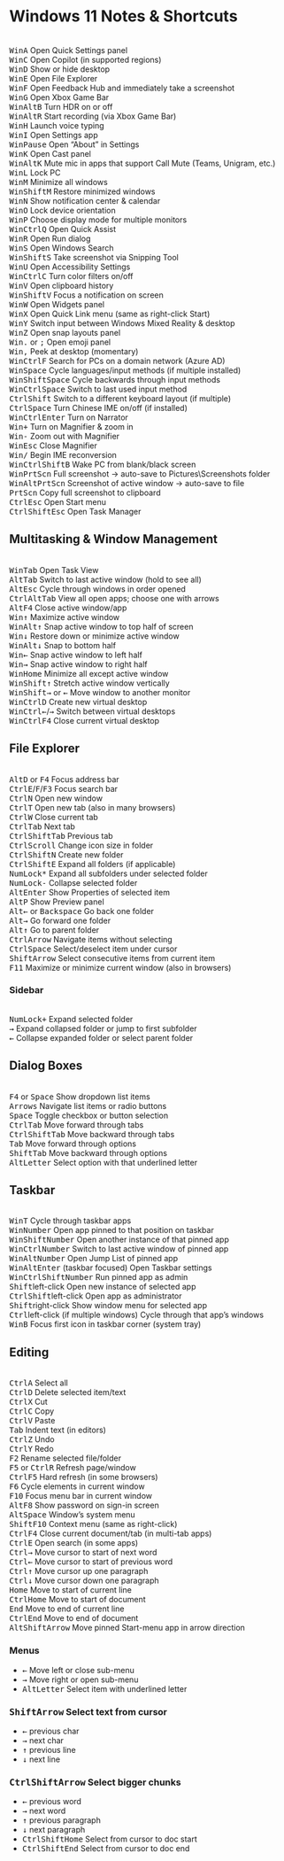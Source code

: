 # Windows 11 Notes & Shortcuts

<br><kbd>Win</kbd><kbd>A</kbd> Open Quick Settings panel
<br><kbd>Win</kbd><kbd>C</kbd> Open Copilot (in supported regions)
<br><kbd>Win</kbd><kbd>D</kbd> Show or hide desktop
<br><kbd>Win</kbd><kbd>E</kbd> Open File Explorer
<br><kbd>Win</kbd><kbd>F</kbd> Open Feedback Hub and immediately take a screenshot
<br><kbd>Win</kbd><kbd>G</kbd> Open Xbox Game Bar
<br><kbd>Win</kbd><kbd>Alt</kbd><kbd>B</kbd> Turn HDR on or off
<br><kbd>Win</kbd><kbd>Alt</kbd><kbd>R</kbd> Start recording (via Xbox Game Bar)
<br><kbd>Win</kbd><kbd>H</kbd> Launch voice typing
<br><kbd>Win</kbd><kbd>I</kbd> Open Settings app
<br><kbd>Win</kbd><kbd>Pause</kbd> Open “About” in Settings
<br><kbd>Win</kbd><kbd>K</kbd> Open Cast panel
<br><kbd>Win</kbd><kbd>Alt</kbd><kbd>K</kbd> Mute mic in apps that support Call Mute (Teams, Unigram, etc.)
<br><kbd>Win</kbd><kbd>L</kbd> Lock PC
<br><kbd>Win</kbd><kbd>M</kbd> Minimize all windows
<br><kbd>Win</kbd><kbd>Shift</kbd><kbd>M</kbd> Restore minimized windows
<br><kbd>Win</kbd><kbd>N</kbd> Show notification center & calendar
<br><kbd>Win</kbd><kbd>O</kbd> Lock device orientation
<br><kbd>Win</kbd><kbd>P</kbd> Choose display mode for multiple monitors
<br><kbd>Win</kbd><kbd>Ctrl</kbd><kbd>Q</kbd> Open Quick Assist
<br><kbd>Win</kbd><kbd>R</kbd> Open Run dialog
<br><kbd>Win</kbd><kbd>S</kbd> Open Windows Search
<br><kbd>Win</kbd><kbd>Shift</kbd><kbd>S</kbd> Take screenshot via Snipping Tool
<br><kbd>Win</kbd><kbd>U</kbd> Open Accessibility Settings
<br><kbd>Win</kbd><kbd>Ctrl</kbd><kbd>C</kbd> Turn color filters on/off
<br><kbd>Win</kbd><kbd>V</kbd> Open clipboard history
<br><kbd>Win</kbd><kbd>Shift</kbd><kbd>V</kbd> Focus a notification on screen
<br><kbd>Win</kbd><kbd>W</kbd> Open Widgets panel
<br><kbd>Win</kbd><kbd>X</kbd> Open Quick Link menu (same as right-click Start)
<br><kbd>Win</kbd><kbd>Y</kbd> Switch input between Windows Mixed Reality & desktop
<br><kbd>Win</kbd><kbd>Z</kbd> Open snap layouts panel
<br><kbd>Win</kbd><kbd>.</kbd> or <kbd>;</kbd> Open emoji panel
<br><kbd>Win</kbd><kbd>,</kbd> Peek at desktop (momentary)
<br><kbd>Win</kbd><kbd>Ctrl</kbd><kbd>F</kbd> Search for PCs on a domain network (Azure AD)
<br><kbd>Win</kbd><kbd>Space</kbd> Cycle languages/input methods (if multiple installed)
<br><kbd>Win</kbd><kbd>Shift</kbd><kbd>Space</kbd> Cycle backwards through input methods
<br><kbd>Win</kbd><kbd>Ctrl</kbd><kbd>Space</kbd> Switch to last used input method
<br><kbd>Ctrl</kbd><kbd>Shift</kbd> Switch to a different keyboard layout (if multiple)
<br><kbd>Ctrl</kbd><kbd>Space</kbd> Turn Chinese IME on/off (if installed)
<br><kbd>Win</kbd><kbd>Ctrl</kbd><kbd>Enter</kbd> Turn on Narrator
<br><kbd>Win</kbd><kbd>+</kbd> Turn on Magnifier & zoom in
<br><kbd>Win</kbd><kbd>-</kbd> Zoom out with Magnifier
<br><kbd>Win</kbd><kbd>Esc</kbd> Close Magnifier
<br><kbd>Win</kbd><kbd>/</kbd> Begin IME reconversion
<br><kbd>Win</kbd><kbd>Ctrl</kbd><kbd>Shift</kbd><kbd>B</kbd> Wake PC from blank/black screen
<br><kbd>Win</kbd><kbd>PrtScn</kbd> Full screenshot → auto-save to Pictures\Screenshots folder
<br><kbd>Win</kbd><kbd>Alt</kbd><kbd>PrtScn</kbd> Screenshot of active window → auto-save to file
<br><kbd>PrtScn</kbd> Copy full screenshot to clipboard
<br><kbd>Ctrl</kbd><kbd>Esc</kbd> Open Start menu
<br><kbd>Ctrl</kbd><kbd>Shift</kbd><kbd>Esc</kbd> Open Task Manager

## Multitasking & Window Management

<br><kbd>Win</kbd><kbd>Tab</kbd> Open Task View
<br><kbd>Alt</kbd><kbd>Tab</kbd> Switch to last active window (hold to see all)
<br><kbd>Alt</kbd><kbd>Esc</kbd> Cycle through windows in order opened
<br><kbd>Ctrl</kbd><kbd>Alt</kbd><kbd>Tab</kbd> View all open apps; choose one with arrows
<br><kbd>Alt</kbd><kbd>F4</kbd> Close active window/app
<br><kbd>Win</kbd><kbd>↑</kbd> Maximize active window
<br><kbd>Win</kbd><kbd>Alt</kbd><kbd>↑</kbd> Snap active window to top half of screen
<br><kbd>Win</kbd><kbd>↓</kbd> Restore down or minimize active window
<br><kbd>Win</kbd><kbd>Alt</kbd><kbd>↓</kbd> Snap to bottom half
<br><kbd>Win</kbd><kbd>←</kbd> Snap active window to left half
<br><kbd>Win</kbd><kbd>→</kbd> Snap active window to right half
<br><kbd>Win</kbd><kbd>Home</kbd> Minimize all except active window
<br><kbd>Win</kbd><kbd>Shift</kbd><kbd>↑</kbd> Stretch active window vertically
<br><kbd>Win</kbd><kbd>Shift</kbd><kbd>→</kbd> or <kbd>←</kbd> Move window to another monitor
<br><kbd>Win</kbd><kbd>Ctrl</kbd><kbd>D</kbd> Create new virtual desktop
<br><kbd>Win</kbd><kbd>Ctrl</kbd><kbd>←</kbd>/<kbd>→</kbd> Switch between virtual desktops
<br><kbd>Win</kbd><kbd>Ctrl</kbd><kbd>F4</kbd> Close current virtual desktop

## File Explorer

<br><kbd>Alt</kbd><kbd>D</kbd> or <kbd>F4</kbd> Focus address bar
<br><kbd>Ctrl</kbd><kbd>E</kbd>/<kbd>F</kbd>/<kbd>F3</kbd> Focus search bar
<br><kbd>Ctrl</kbd><kbd>N</kbd> Open new window
<br><kbd>Ctrl</kbd><kbd>T</kbd> Open new tab (also in many browsers)
<br><kbd>Ctrl</kbd><kbd>W</kbd> Close current tab
<br><kbd>Ctrl</kbd><kbd>Tab</kbd> Next tab
<br><kbd>Ctrl</kbd><kbd>Shift</kbd><kbd>Tab</kbd> Previous tab
<br><kbd>Ctrl</kbd><kbd>Scroll</kbd> Change icon size in folder
<br><kbd>Ctrl</kbd><kbd>Shift</kbd><kbd>N</kbd> Create new folder
<br><kbd>Ctrl</kbd><kbd>Shift</kbd><kbd>E</kbd> Expand all folders (if applicable)
<br><kbd>NumLock</kbd><kbd>*</kbd> Expand all subfolders under selected folder
<br><kbd>NumLock</kbd><kbd>-</kbd> Collapse selected folder
<br><kbd>Alt</kbd><kbd>Enter</kbd> Show Properties of selected item
<br><kbd>Alt</kbd><kbd>P</kbd> Show Preview panel
<br><kbd>Alt</kbd><kbd>←</kbd> or <kbd>Backspace</kbd> Go back one folder
<br><kbd>Alt</kbd><kbd>→</kbd> Go forward one folder
<br><kbd>Alt</kbd><kbd>↑</kbd> Go to parent folder
<br><kbd>Ctrl</kbd><kbd>Arrow</kbd> Navigate items without selecting
<br><kbd>Ctrl</kbd><kbd>Space</kbd> Select/deselect item under cursor
<br><kbd>Shift</kbd><kbd>Arrow</kbd> Select consecutive items from current item
<br><kbd>F11</kbd> Maximize or minimize current window (also in browsers)

### Sidebar

<br><kbd>NumLock</kbd><kbd>+</kbd> Expand selected folder
<br><kbd>→</kbd> Expand collapsed folder or jump to first subfolder
<br><kbd>←</kbd> Collapse expanded folder or select parent folder

## Dialog Boxes

<br><kbd>F4</kbd> or <kbd>Space</kbd> Show dropdown list items
<br><kbd>Arrows</kbd> Navigate list items or radio buttons
<br><kbd>Space</kbd> Toggle checkbox or button selection
<br><kbd>Ctrl</kbd><kbd>Tab</kbd> Move forward through tabs
<br><kbd>Ctrl</kbd><kbd>Shift</kbd><kbd>Tab</kbd> Move backward through tabs
<br><kbd>Tab</kbd> Move forward through options
<br><kbd>Shift</kbd><kbd>Tab</kbd> Move backward through options
<br><kbd>Alt</kbd><kbd>Letter</kbd> Select option with that underlined letter

## Taskbar

<br><kbd>Win</kbd><kbd>T</kbd> Cycle through taskbar apps
<br><kbd>Win</kbd><kbd>Number</kbd> Open app pinned to that position on taskbar
<br><kbd>Win</kbd><kbd>Shift</kbd><kbd>Number</kbd> Open another instance of that pinned app
<br><kbd>Win</kbd><kbd>Ctrl</kbd><kbd>Number</kbd> Switch to last active window of pinned app
<br><kbd>Win</kbd><kbd>Alt</kbd><kbd>Number</kbd> Open Jump List of pinned app
<br><kbd>Win</kbd><kbd>Alt</kbd><kbd>Enter</kbd> (taskbar focused) Open Taskbar settings
<br><kbd>Win</kbd><kbd>Ctrl</kbd><kbd>Shift</kbd><kbd>Number</kbd> Run pinned app as admin
<br><kbd>Shift</kbd>left-click Open new instance of selected app
<br><kbd>Ctrl</kbd><kbd>Shift</kbd>left-click Open app as administrator
<br><kbd>Shift</kbd>right-click Show window menu for selected app
<br><kbd>Ctrl</kbd>left-click (if multiple windows) Cycle through that app’s windows
<br><kbd>Win</kbd><kbd>B</kbd> Focus first icon in taskbar corner (system tray)

## Editing

<br><kbd>Ctrl</kbd><kbd>A</kbd> Select all
<br><kbd>Ctrl</kbd><kbd>D</kbd> Delete selected item/text
<br><kbd>Ctrl</kbd><kbd>X</kbd> Cut
<br><kbd>Ctrl</kbd><kbd>C</kbd> Copy
<br><kbd>Ctrl</kbd><kbd>V</kbd> Paste
<br><kbd>Tab</kbd> Indent text (in editors)
<br><kbd>Ctrl</kbd><kbd>Z</kbd> Undo
<br><kbd>Ctrl</kbd><kbd>Y</kbd> Redo
<br><kbd>F2</kbd> Rename selected file/folder
<br><kbd>F5</kbd> or <kbd>Ctrl</kbd><kbd>R</kbd> Refresh page/window
<br><kbd>Ctrl</kbd><kbd>F5</kbd> Hard refresh (in some browsers)
<br><kbd>F6</kbd> Cycle elements in current window
<br><kbd>F10</kbd> Focus menu bar in current window
<br><kbd>Alt</kbd><kbd>F8</kbd> Show password on sign-in screen
<br><kbd>Alt</kbd><kbd>Space</kbd> Window’s system menu
<br><kbd>Shift</kbd><kbd>F10</kbd> Context menu (same as right-click)
<br><kbd>Ctrl</kbd><kbd>F4</kbd> Close current document/tab (in multi-tab apps)
<br><kbd>Ctrl</kbd><kbd>E</kbd> Open search (in some apps)
<br><kbd>Ctrl</kbd><kbd>→</kbd> Move cursor to start of next word
<br><kbd>Ctrl</kbd><kbd>←</kbd> Move cursor to start of previous word
<br><kbd>Ctrl</kbd><kbd>↑</kbd> Move cursor up one paragraph
<br><kbd>Ctrl</kbd><kbd>↓</kbd> Move cursor down one paragraph
<br><kbd>Home</kbd> Move to start of current line
<br><kbd>Ctrl</kbd><kbd>Home</kbd> Move to start of document
<br><kbd>End</kbd> Move to end of current line
<br><kbd>Ctrl</kbd><kbd>End</kbd> Move to end of document
<br><kbd>Alt</kbd><kbd>Shift</kbd><kbd>Arrow</kbd> Move pinned Start-menu app in arrow direction

### Menus

- <kbd>←</kbd> Move left or close sub-menu
- <kbd>→</kbd> Move right or open sub-menu
- <kbd>Alt</kbd><kbd>Letter</kbd> Select item with underlined letter

### <kbd>Shift</kbd><kbd>Arrow</kbd> Select text from cursor

- <kbd>←</kbd> previous char
- <kbd>→</kbd> next char
- <kbd>↑</kbd> previous line
- <kbd>↓</kbd> next line

### <kbd>Ctrl</kbd><kbd>Shift</kbd><kbd>Arrow</kbd> Select bigger chunks

- <kbd>←</kbd> previous word
- <kbd>→</kbd> next word
- <kbd>↑</kbd> previous paragraph
- <kbd>↓</kbd> next paragraph
- <kbd>Ctrl</kbd><kbd>Shift</kbd><kbd>Home</kbd> Select from cursor to doc start
- <kbd>Ctrl</kbd><kbd>Shift</kbd><kbd>End</kbd> Select from cursor to doc end
